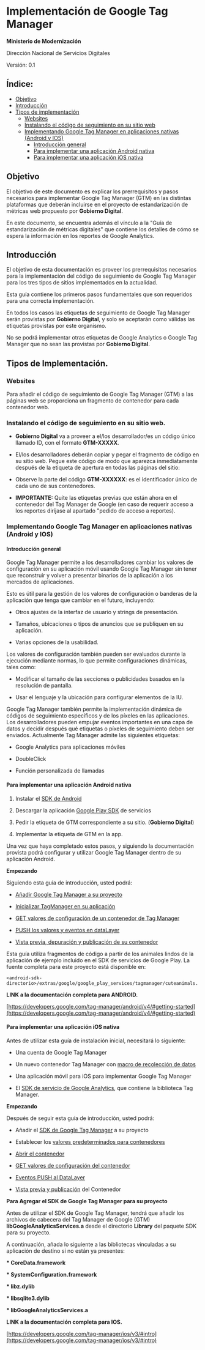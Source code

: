 # Implementación de Google Tag Manager

**Ministerio de Modernización**

Dirección Nacional de Servicios Digitales

Versión: 0.1 

## Índice:

* [Objetivo](#objetivo)
* [Introducción](#introducción)
* [Tipos de implementación](#tipos-de-implementación)
    * [Websites](#websites)
    * [Instalando el código de seguimiento en su sitio web](#instalando-el-código-de-seguimiento-en-su-sitio-web)
    * [Implementando Google Tag Manager en aplicaciones nativas (Android y IOS)](#implementando-google-tag-manager-en-aplicaciones-nativas-android-y-ios)
        * [Introducción general](#introducción-general)
        * [Para implementar una aplicación Android nativa](#para-implementar-una-aplicación-android-nativa)
        * [Para implementar una aplicación iOS nativa](#para-implementar-una-aplicación-ios-nativa)

## Objetivo

El objetivo de este documento es explicar los prerrequisitos y pasos necesarios para implementar Google Tag Manager (GTM) en las distintas plataformas que deberán incluirse en el proyecto de estandarización de métricas web propuesto por **Gobierno Digital**.

En este documento, se encuentra además el vínculo a la "Guía de estandarización de métricas digitales" que contiene los detalles de cómo se espera la información en los reportes de Google Analytics.

## Introducción

El objetivo de esta documentación es proveer los prerrequisitos necesarios para la implementación del código de seguimiento de Google Tag Manager para los tres tipos de sitios implementados en la actualidad.

Esta guía contiene los primeros pasos fundamentales que son requeridos para una correcta implementación.

En todos los casos las etiquetas de seguimiento de Google Tag Manager serán provistas por **Gobierno Digital**, y solo se aceptarán como válidas las etiquetas provistas por este organismo.

No se podrá implementar otras etiquetas de Google Analytics o Google Tag Manager que no sean las provistas por **Gobierno Digital**.

## Tipos de Implementación.

### Websites

Para añadir el código de seguimiento de Google Tag Manager (GTM) a las páginas web se proporciona un fragmento de contenedor para cada contenedor web. 

### Instalando el código de seguimiento en su sitio web.

* **Gobierno Digital** va a proveer a el/los desarrollador/es un código único llamado ID, con el formato **GTM-XXXXX**.

* El/los desarrolladores deberán copiar y pegar el fragmento de código en su sitio web. Pegue este código de modo que aparezca inmediatamente después de la etiqueta <body> de apertura en todas las páginas del sitio:

* Observe la parte del código **GTM-XXXXXX**: es el identificador único de cada uno de sus contenedores. 

* **IMPORTANTE:** Quite las etiquetas previas que están ahora en el contenedor del Tag Manager de Google (en caso de requerir acceso a los reportes diríjase al apartado "pedido de acceso a reportes).

### Implementando Google Tag Manager en aplicaciones nativas (Android y IOS)

#### Introducción general

Google Tag Manager permite a los desarrolladores cambiar los valores de configuración en su aplicación móvil usando Google Tag Manager sin tener que reconstruir y volver a presentar binarios de la aplicación a los mercados de aplicaciones.

Esto es útil para la gestión de los valores de configuración o banderas de la aplicación que tenga que cambiar en el futuro, incluyendo:

* Otros ajustes de la interfaz de usuario y strings de presentación.

* Tamaños, ubicaciones o tipos de anuncios que se publiquen en su aplicación.

* Varias opciones de la usabilidad.

Los valores de configuración también pueden ser evaluados durante la ejecución mediante normas, lo que permite configuraciones dinámicas, tales como:

* Modificar el tamaño de las secciones o publicidades basados en la resolución de pantalla.

* Usar el lenguaje y la ubicación para configurar elementos de la IU.

Google Tag Manager también permite la implementación dinámica de códigos de seguimiento específicos y de los píxeles en las aplicaciones. Los desarrolladores pueden empujar eventos importantes en una capa de datos y decidir después qué etiquetas o píxeles de seguimiento deben ser enviados. Actualmente Tag Manager admite las siguientes etiquetas:

* Google Analytics para aplicaciones móviles

* DoubleClick

* Función personalizada de llamadas

#### Para implementar una aplicación Android nativa

1. Instalar el [SDK de Android](https://developer.android.com/sdk/index.html)

2. Descargar la aplicación [Google Play SDK](https://developer.android.com/google/play-services/setup.html) de servicios

3. Pedir la etiqueta de GTM correspondiente a su sitio. (**Gobierno Digital**)

4. Implementar la etiqueta de GTM en la app.

Una vez que haya completado estos pasos, y siguiendo la documentación provista podrá configurar y utilizar Google Tag Manager dentro de su aplicación Android.

**Empezando**

Siguiendo esta guía de introducción, usted podrá:

* [Añadir Google Tag Manager a su proyecto](https://developers.google.com/tag-manager/android/v4/#add)

* [Inicializar TagManager en su aplicación](https://developers.google.com/tag-manager/android/v4/#init)

* [GET valores de configuración de un contenedor de Tag Manager](https://developers.google.com/tag-manager/android/v4/#get)

* [PUSH los valores y eventos en dataLayer](https://developers.google.com/tag-manager/android/v4/#push)

* [Vista previa, depuración y publicación de su contenedor](https://developers.google.com/tag-manager/android/v4/#preview-publish)

Esta guía utiliza fragmentos de código a partir de los animales lindos de la aplicación de ejemplo incluido en el SDK de servicios de Google Play. La fuente completa para este proyecto está disponible en:

    <android-sdk-directorio>/extras/google/google_play_services/tagmanager/cuteanimals.

**LINK a la documentación completa para ANDROID.**

[https://developers.google.com/tag-manager/android/v4/#getting-started](https://developers.google.com/tag-manager/android/v4/#getting-started)

#### Para implementar una aplicación iOS nativa

Antes de utilizar esta guía de instalación inicial, necesitará lo siguiente:

* Una cuenta de Google Tag Manager

* Un nuevo contenedor Tag Manager con [macro de recolección de datos](https://support.google.com/tagmanager/answer/3127354)

* Una aplicación móvil para iOS para implementar Google Tag Manager

* El [SDK de servicio de Google Analytics](https://developers.google.com/analytics/devguides/collection/ios/resources), que contiene la biblioteca Tag Manager.

**Empezando**

Después de seguir esta guía de introducción, usted podrá:

* Añadir el [SDK de Google Tag Manager](https://developers.google.com/tag-manager/ios/v3/#add-sdk) a su proyecto

* Establecer los [valores predeterminados para contenedores](https://developers.google.com/tag-manager/ios/v3/#set-default)

* [Abrir el contenedor](https://developers.google.com/tag-manager/ios/v3/#open-container)

* [GET valores de configuración del contenedor](https://developers.google.com/tag-manager/ios/v3/#get-values)

* [Eventos PUSH al DataLayer](https://developers.google.com/tag-manager/ios/v3/#push-datalayer)

* [Vista previa y publicación](https://developers.google.com/tag-manager/ios/v3/#preview-publish) del Contenedor

**Para Agregar el SDK de Google Tag Manager para su proyecto**

Antes de utilizar el SDK de Google Tag Manager, tendrá que añadir los archivos de cabecera del Tag Manager de Google (GTM) **libGoogleAnalyticsServices.a** desde el directorio **Library** del paquete SDK para su proyecto.

A continuación, añada lo siguiente a las bibliotecas vinculadas a su aplicación de destino si no están ya presentes:

__* CoreData.framework__

__* SystemConfiguration.framework__

__* libz.dylib__

__* libsqlite3.dylib__

__* libGoogleAnalyticsServices.a__

**LINK a la documentación completa para IOS.**

[https://developers.google.com/tag-manager/ios/v3/#intro](https://developers.google.com/tag-manager/ios/v3/#intro)

